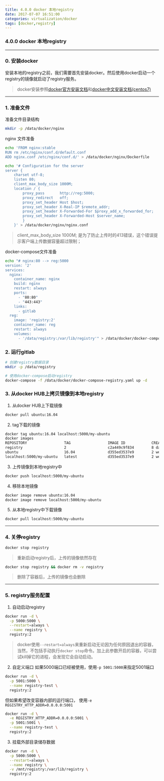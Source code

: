 ```yaml
---
title: 4.0.0 docker 本地registry
date: 2017-07-07 16:51:00
categories: virtualization/docker
tags: [docker,registry]
---
```

### 4.0.0 docker 本地registry

---

### 0. 安装docker
安装本地的registry之前，我们需要首先安装docker。然后使用docker启动一个registry的镜像就启动了registry服务。
> docker安装参照[docker官方安装文档](https://docs.docker.com/engine/installation/#server)和[docker中文安装文档(centos7)](http://linux.xiao5tech.com/virtualization/docker/docker_1.1.0_installation_centos7.html)

---

### 1. 准备文件
准备文件目录结构
``` bash
mkdir -p /data/docker/nginx
```
nginx 文件准备
``` bash
echo 'FROM nginx:stable
RUN rm /etc/nginx/conf.d/default.conf
ADD nginx.conf /etc/nginx/conf.d/' > /data/docker/nginx/Dockerfile

echo '# Configuration for the server
server {
    charset utf-8;
    listen 80;
    client_max_body_size 1000M;
    location / {
        proxy_pass       http://reg:5000;
        proxy_redirect   off;
        proxy_set_header Host $host;
        proxy_set_header X-Real-IP $remote_addr;
        proxy_set_header X-Forwarded-For $proxy_add_x_forwarded_for;
        proxy_set_header X-Forwarded-Host $server_name;
        }
    }' > /data/docker/nginx/nginx.conf
```
> client_max_body_size 1000M; 是为了防止上传时的413错误，这个错误提示客户端上传数据容量超过限制；

docker-compose文件准备
``` bash
echo "# nginx:80 --> reg:5000
version: '2'
services:
  nginx:
    container_name: nginx
    build: nginx
    restart: always
    ports:
      - "80:80"
      - "443:443"
    links:
      - gitlab
  reg:
    image: 'registry:2'
    container_name: reg
    restart: always
    volumes:
      - '/data/registry:/var/lib/registry'" > /data/docker/docker-compose-registry.yaml
```

### 2. 运行gitlab
``` bash
# 创建registry数据目录
mkdir -p /data/registry

# 使用docker-compose启动registry
docker-compose -f /data/docker/docker-compose-registry.yaml up -d
```

### 3. 从docker HUB上拷贝镜像到本地registry
1. 从docker HUB上下载镜像
``` bash
docker pull ubuntu:16.04
```
2. tag下载的镜像
``` bash
docker tag ubuntu:16.04 localhost:5000/my-ubuntu
docker images
REPOSITORY                 TAG                 IMAGE ID            CREATED             SIZE
registry                   2                   c2a449c9f834        8 days ago          33.2MB
ubuntu                     16.04               d355ed3537e9        2 weeks ago         119MB
localhost:5000/my-ubuntu   latest              d355ed3537e9        2 weeks ago         119MB
```
3. 上传镜像到本地registry中
``` bash
docker push localhost:5000/my-ubuntu
```
4. 移除本地镜像
``` bash
docker image remove ubuntu:16.04
docker image remove localhost:5000/my-ubuntu
```
5. 从本地registry中下载镜像
``` bash
docker pull localhost:5000/my-ubuntu
```

---

### 4. 关停registry
``` bash
docker stop registry
```
> 重新启动registry后，上传的镜像依然存在

``` bash
docker stop registry && docker rm -v registry
```
> 删除了容器后，上传的镜像也会删除

---

### 5. registry服务配置
1. 自动启动registry
``` bash
docker run -d \
  -p 5000:5000 \
  --restart=always \
  --name registry \
  registry:2
```
> docker使用`--restart=always`来重新启动无论因为任何原因退出的容器，当然，不包括手动执行`docker stop`命令。加上此参数开启的容器，可以尝试kill掉它的进程，会发现它会自动启动。

2. 自定义端口
如果5000端口已经被使用，使用`-p 5001:5000`来指定5001端口
``` bash
docker run -d \
  -p 5001:5000 \
  --name registry-test \
  registry:2
```
但如果希望改变容器内部的运行端口， 使用`-e REGISTRY_HTTP_ADDR=0.0.0.0:5001`
``` bash
docker run -d \
  -e REGISTRY_HTTP_ADDR=0.0.0.0:5001 \
  -p 5001:5001 \
  --name registry-test \
  registry:2
```
3. 挂载外部目录储存数据
``` bash
docker run -d \
  -p 5000:5000 \
  --restart=always \
  --name registry \
  -v /mnt/registry:/var/lib/registry \
  registry:2
```
